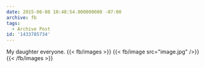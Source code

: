 ```yaml
---
date: 2015-06-08 10:48:54.000000000 -07:00
archive: fb
tags: 
  - Archive Post
id: '1433785734'
---
```


My daughter everyone.
{{< fb/images >}}
{{< fb/image src="image.jpg" />}}
{{< /fb/images >}}
